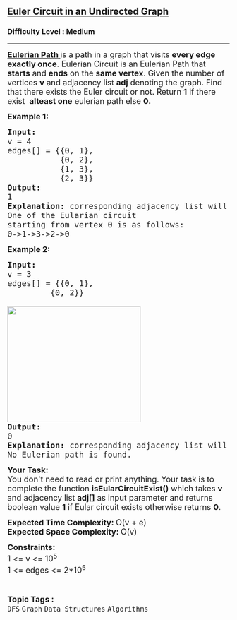 <h2><a href="https://www.geeksforgeeks.org/problems/euler-circuit-in-a-directed-graph/1">Euler Circuit in an Undirected Graph</a></h2><h3>Difficulty Level : Medium</h3><hr><div class="problems_problem_content__Xm_eO" element-id="133"><p element-id="132"><span style="font-size: 18px;" element-id="131"><span style="text-decoration: underline;" element-id="130"><strong element-id="129"><a href="https://en.wikipedia.org/wiki/Eulerian_path" element-id="128">Eulerian Path</a>&nbsp;</strong></span>is a path in a graph that visits <strong element-id="127">every edge exactly once</strong>. Eulerian Circuit is an Eulerian Path that <strong element-id="126">starts</strong> and <strong element-id="125">ends</strong> on the <strong element-id="124">same vertex</strong>. Given the number of vertices <strong element-id="123">v</strong> and adjacency list <strong element-id="122">adj</strong> denoting the graph. Find that there exists the Euler circuit or not. Return <strong element-id="121">1</strong> if there exist&nbsp; <strong element-id="120">alteast one</strong>&nbsp;eulerian path else <strong element-id="119">0.</strong></span></p>
<p element-id="118"><span style="font-size: 18px;" element-id="117"><strong element-id="116">Example 1:</strong></span></p>
<pre element-id="115"><span style="font-size: 18px;" element-id="114"><strong element-id="113">Input: <br element-id="112"></strong>v = 4 <br element-id="111">edges[] = {{0, 1}, <br element-id="110">           {0, 2}, <br element-id="109">           {1, 3}, <br element-id="108">           {2, 3}}
</span><img src="https://media.geeksforgeeks.org/img-practice/PROD/addEditProblem/700536/Web/Other/b21c49fc-2edf-4662-b105-85f7bb2f7f30_1685086713.png" alt="" element-id="107">
<span style="font-size: 18px;" element-id="106"><strong element-id="105">Output: <br element-id="104"></strong>1
<strong element-id="103">Explanation: </strong>corresponding adjacency list will be {{1, 2},{0, 3},{0, 3},{1, 2}}<br element-id="102">One of the Eularian circuit 
starting from vertex 0 is as follows:
0-&gt;1-&gt;3-&gt;2-&gt;0</span>
</pre>
<p element-id="101"><span style="font-size: 18px;" element-id="100"><strong element-id="99">Example 2:</strong></span></p>
<pre element-id="98"><span style="font-size: 18px;" element-id="97"><strong element-id="96">Input: <br element-id="95"></strong>v = 3<br element-id="94">edges[] = {{0, 1}, <br element-id="93">         {0, 2}}<br element-id="92">         
</span><img src="https://media.geeksforgeeks.org/img-practice/prod/addEditProblem/700536/Web/Other/blobid0_1709738992.png" width="302" height="262" element-id="91"><br element-id="90"><span style="font-size: 18px;" element-id="89"><strong element-id="88">Output: <br element-id="87"></strong>0<br element-id="86"><strong element-id="85">Explanation: </strong>corresponding adjacency list will be {{1, 2}}<strong element-id="84"><br element-id="83"></strong>No Eulerian path is found.</span></pre>
<p element-id="82"><span style="font-size: 18px;" element-id="81"><strong element-id="80">Your Task:</strong><br element-id="79">You don't need to read or print anything. Your task is to complete the function&nbsp;<strong element-id="78">isEularCircuitExist()</strong> which takes&nbsp;<strong element-id="77">v</strong> and adjacency list <strong element-id="76">adj[]</strong>&nbsp;as input parameter and returns boolean value <strong element-id="75">1</strong> if Eular circuit exists otherwise returns <strong element-id="74">0</strong>.</span></p>
<p element-id="73"><span style="font-size: 18px;" element-id="72"><strong element-id="71">Expected Time Complexity:&nbsp;</strong>O(v + e)<br element-id="70"><strong element-id="69">Expected Space Complexity:&nbsp;</strong>O(v)</span></p>
<p element-id="68"><span style="font-size: 18px;" element-id="67"><strong element-id="66">Constraints:</strong><br element-id="65">1 &lt;= v &lt;= 10<sup element-id="64">5</sup><br element-id="63">1 &lt;= edges &lt;= 2*10<sup element-id="62">5</sup></span></p></div><br><p><span style=font-size:18px><strong>Topic Tags : </strong><br><code>DFS</code>&nbsp;<code>Graph</code>&nbsp;<code>Data Structures</code>&nbsp;<code>Algorithms</code>&nbsp;